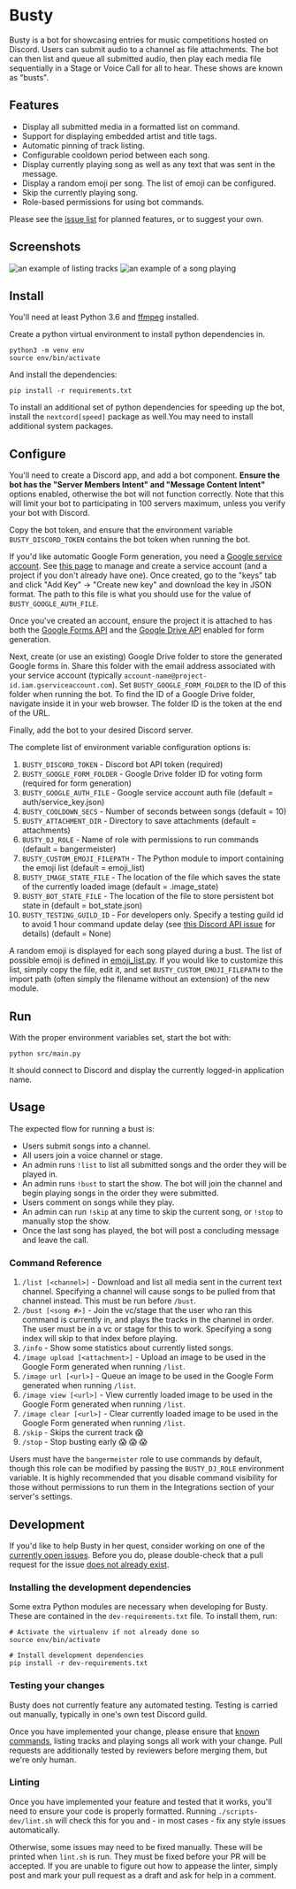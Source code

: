 # Busty

Busty is a bot for showcasing entries for music competitions hosted on Discord. Users 
can submit audio to a channel as file attachments. The bot can then list and queue all 
submitted audio, then play each media file sequentially in a Stage or Voice Call for all
to hear. These shows are known as "busts".

## Features

* Display all submitted media in a formatted list on command.
* Support for displaying embedded artist and title tags.
* Automatic pinning of track listing.
* Configurable cooldown period between each song.
* Display currently playing song as well as any text that was sent in the message.
* Display a random emoji per song. The list of emoji can be configured.
* Skip the currently playing song.
* Role-based permissions for using bot commands.

Please see the [issue list](https://github.com/anoadragon453/busty/issues) for planned 
features, or to suggest your own.

## Screenshots

![an example of listing tracks](screenshots/listing.png)
![an example of a song playing](screenshots/playing.png)

## Install

You'll need at least Python 3.6 and [ffmpeg](https://ffmpeg.org/) installed.

Create a python virtual environment to install python dependencies in.

```
python3 -m venv env
source env/bin/activate
```

And install the dependencies:

```
pip install -r requirements.txt
```

To install an additional set of python dependencies for speeding up the bot, install the
`nextcord[speed]` package as well.You may need to install additional system packages.

## Configure

You'll need to create a Discord app, and add a bot component. **Ensure the bot has the
"Server Members Intent" and "Message Content Intent"** options enabled, otherwise the bot
will not function correctly. Note that this will limit your bot to participating in 100
servers maximum, unless you verify your bot with Discord.

Copy the bot token, and ensure that the environment variable `BUSTY_DISCORD_TOKEN` contains
the bot token when running the bot.

If you'd like automatic Google Form generation, you need a [Google service account](https://cloud.google.com/iam/docs/service-accounts).
See [this page](https://console.cloud.google.com/iam-admin/serviceaccounts?walkthrough_id=iam--create-service-account-keys&start_index=1#step_index=1)
to manage and create a service account (and a project if you don't already have one). Once created, go to the
"keys" tab and click "Add Key" -> "Create new key" and download the key in JSON format. The path
to this file is what you should use for the value of `BUSTY_GOOGLE_AUTH_FILE`.

Once you've created an account, ensure the project it is attached to has both the
[Google Forms API](https://console.developers.google.com/apis/api/forms.googleapis.com/overview)
and the
[Google Drive API](https://console.cloud.google.com/apis/api/drive.googleapis.com/metrics)
enabled for form generation.

Next, create (or use an existing) Google Drive folder to store the generated Google forms in. Share this folder with the
email address associated with your service account (typically `account-name@project-id.iam.gserviceaccount.com`).
Set `BUSTY_GOOGLE_FORM_FOLDER` to the ID of this folder when running the bot. To find the ID of a Google Drive folder,
navigate inside it in your web browser. The folder ID is the token at the end of the URL.

Finally, add the bot to your desired Discord server.

The complete list of environment variable configuration options is:
1. `BUSTY_DISCORD_TOKEN` - Discord bot API token (required)
1. `BUSTY_GOOGLE_FORM_FOLDER` - Google Drive folder ID for voting form (required for form generation)
1. `BUSTY_GOOGLE_AUTH_FILE` - Google service account auth file (default = auth/service_key.json)
1. `BUSTY_COOLDOWN_SECS` - Number of seconds between songs (default = 10)
1. `BUSTY_ATTACHMENT_DIR` - Directory to save attachments (default = attachments)
1. `BUSTY_DJ_ROLE` - Name of role with permissions to run commands (default = bangermeister)
1. `BUSTY_CUSTOM_EMOJI_FILEPATH` - The Python module to import containing the emoji list (default = emoji_list)
1. `BUSTY_IMAGE_STATE_FILE` - The location of the file which saves the state of the currently loaded image (default = .image_state)
1. `BUSTY_BOT_STATE_FILE` - The location of the file to store persistent bot state in (default = bot_state.json)
1. `BUSTY_TESTING_GUILD_ID` - For developers only. Specify a testing guild id to avoid 1 hour command update delay (see [this Discord API issue](https://github.com/discord/discord-api-docs/issues/2372#issuecomment-761161082) for details) (default = None)

A random emoji is displayed for each song played during a bust. The list of possible
emoji is defined in [emoji_list.py](src/emoji_list.py). If you would like to customize
this list, simply copy the file, edit it, and set `BUSTY_CUSTOM_EMOJI_FILEPATH` to
the import path (often simply the filename without an extension) of the new module.

## Run

With the proper environment variables set, start the bot with:

```
python src/main.py
```

It should connect to Discord and display the currently logged-in application name.

## Usage

The expected flow for running a bust is:

* Users submit songs into a channel.
* All users join a voice channel or stage.
* An admin runs `!list` to list all submitted songs and the order they will be played in.
* An admin runs `!bust` to start the show. The bot will join the channel and begin playing songs in the order they were submitted.
* Users comment on songs while they play.
* An admin can run `!skip` at any time to skip the current song, or `!stop` to manually stop the show.
* Once the last song has played, the bot will post a concluding message and leave the call.

### Command Reference

1. `/list [<channel>]` - Download and list all media sent in the current text channel. Specifying a channel will cause songs to be pulled from that channel instead. This must be run before `/bust`. 
1. `/bust [<song #>]` - Join the vc/stage that the user who ran this command is currently in, and plays the tracks in the channel in order. The user must be in a vc or stage for this to work. Specifying a song index will skip to that index before playing.
1. `/info` - Show some statistics about currently listed songs.
1. `/image upload [<attachment>]` - Upload an image to be used in the Google Form generated when running `/list`.
1. `/image url [<url>]` - Queue an image to be used in the Google Form generated when running `/list`.
1. `/image view [<url>]` - View currently loaded image to be used in the Google Form generated when running `/list`.
1. `/image clear [<url>]` - Clear currently loaded image to be used in the Google Form generated when running `/list`.
1. `/skip` - Skips the current track :scream: 
1. `/stop` - Stop busting early :scream: :scream: :scream: 

Users must have the `bangermeister` role to use commands by default, though this role can
be modified by passing the `BUSTY_DJ_ROLE` environment variable. It is highly recommended that
you disable command visibility for those without permissions to run them in the Integrations
section of your server's settings.

## Development

If you'd like to help Busty in her quest, consider working on one of the
[currently open issues](https://github.com/anoadragon453/busty). Before you do,
please double-check that a pull request for the issue
[does not already exist](https://github.com/anoadragon453/busty/pulls).

### Installing the development dependencies

Some extra Python modules are necessary when developing for Busty. These are
contained in the `dev-requirements.txt` file. To install them, run:

```shell
# Activate the virtualenv if not already done so
source env/bin/activate

# Install development dependencies
pip install -r dev-requirements.txt
```

### Testing your changes

Busty does not currently feature any automated testing. Testing is carried out
manually, typically in one's own test Discord guild.

Once you have implemented your change, please ensure that [known commands](#command-reference),
listing tracks and playing songs all work with your change. Pull requests are
additionally tested by reviewers before merging them, but we're only human.

### Linting

Once you have implemented your feature and tested that it works, you'll need to
ensure your code is properly formatted. Running `./scripts-dev/lint.sh` will
check this for you and - in most cases - fix any style issues automatically.

Otherwise, some issues may need to be fixed manually. These will be printed when
`lint.sh` is run. They must be fixed before your PR will be accepted. If you
are unable to figure out how to appease the linter, simply post and mark your
pull request as a draft and ask for help in a comment.
